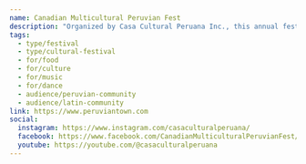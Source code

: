 ```yaml
---
name: Canadian Multicultural Peruvian Fest
description: "Organized by Casa Cultural Peruana Inc., this annual festival celebrates Peruvian heritage in Canada and promotes multiculturalism. The free, family-friendly event features over 20 performances on the Celebrity Stage, Peruvian and multicultural cuisine, cultural dance workshops, artisan markets, and visual arts zones. Commemorates Peru's Independence Day with music, dance, food, and cultural celebrations."
tags:
  - type/festival
  - type/cultural-festival
  - for/food
  - for/culture
  - for/music
  - for/dance
  - audience/peruvian-community
  - audience/latin-community
link: https://www.peruviantown.com
social:
  instagram: https://www.instagram.com/casaculturalperuana/
  facebook: https://www.facebook.com/CanadianMulticulturalPeruvianFest/
  youtube: https://youtube.com/@casaculturalperuana
---
```

